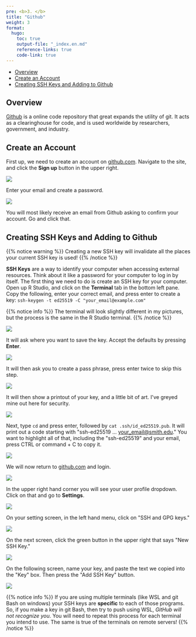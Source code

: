 ```yaml
---
pre: <b>3. </b>
title: "Github"
weight: 3
format:
  hugo:
    toc: true
    output-file: "_index.en.md"
    reference-links: true
    code-link: true
---
```




-   [Overview][]
-   [Create an Account][]
-   [Creating SSH Keys and Adding to Github][]

## Overview

[Github][] is a online code repository that great expands the utility of git. It acts as a clearinghouse for code, and is used worldwide by researchers, government, and industry.

## Create an Account

First up, we need to create an account on [github.com][Github]. Navigate to the site, and click the **Sign up** button in the upper right.

![][1]

Enter your email and create a password.

![][2]

You will most likely receive an email from Github asking to confirm your account. Go and click that.

## Creating SSH Keys and Adding to Github

{{% notice warning %}}
Creating a new SSH key will invalidate all the places your current SSH key is used!
{{% /notice %}}

**SSH Keys** are a way to identify your computer when accessing external resources. Think about it like a password for your computer to log in by itself. The first thing we need to do is create an SSH key for your computer. Open up R Studio, and click on the **Terminal** tab in the bottom left pane. Copy the following, enter your correct email, and press enter to create a key: `ssh-keygen -t ed25519 -C "your_email@example.com"`

{{% notice info %}}
The terminal will look slightly different in my pictures, but the process is the same in the R Studio terminal.
{{% /notice %}}

![][3]

It will ask where you want to save the key. Accept the defaults by pressing **Enter**.

![][4]

It will then ask you to create a pass phrase, press enter twice to skip this step.

![][5]

It will then show a printout of your key, and a little bit of art. I've greyed mine out here for security.

![][6]

Next, type `cd` and press enter, followed by `cat .ssh/id_ed25519.pub`. It will print out a code starting with "ssh-ed25519 ... your_email@smith.edu." You want to highlight all of that, including the "ssh-ed25519" and your email, press CTRL or command + C to copy it.

![][7]

We will now return to [github.com][Github] and login.

![][8]

In the upper right hand corner you will see your user profile dropdown. Click on that and go to **Settings**.

![][9]

On your setting screen, in the left hand menu, click on "SSH and GPG keys."

![][10]

On the next screen, click the green button in the upper right that says "New SSH Key."

![][11]

On the following screen, name your key, and paste the text we copied into the "Key" box. Then press the "Add SSH Key" button.

![][12]

{{% notice info %}}
If you are using multiple terminals (like WSL and git Bash on windows) your SSH keys are **specific** to each of those programs. So, if you make a key in git Bash, then try to push using WSL, *GitHub will not recognize you*. You will need to repeat this process for each terminal you intend to use.
The same is true of the terminals on remote servers!
{{% /notice %}}

  [Overview]: #overview
  [Create an Account]: #create-an-account
  [Creating SSH Keys and Adding to Github]: #creating-ssh-keys-and-adding-to-github
  [Github]: https://github.com
  [1]: img/01.png
  [2]: img/02.png
  [3]: img/03.png
  [4]: img/04.png
  [5]: img/05.png
  [6]: img/06.png
  [7]: img/07.png
  [8]: img/08.png
  [9]: img/09.png
  [10]: img/10.png
  [11]: img/11.png
  [12]: img/12.png

